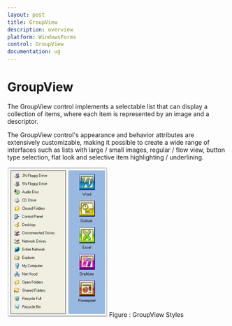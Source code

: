 ```yaml
---
layout: post
title: GroupView
description: overview
platform: WindowsForms
control: GroupView
documentation: ug
---
```

# GroupView

The GroupView control implements a selectable list that can display a collection of items, where each item is represented by an 
image and a descriptor.

The GroupView control's appearance and behavior attributes are extensively customizable, making it possible to create a wide range
of interfaces such as lists with large / small images, regular / flow view, button type selection, flat look and selective item 
highlighting / underlining.

 ![](Overview_images/Overview_img49.jpeg)
 Figure : GroupView Styles